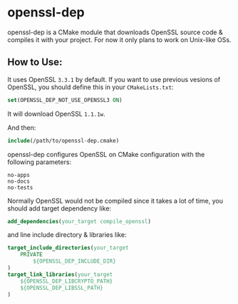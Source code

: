 # openssl-dep

openssl-dep is a CMake module that downloads OpenSSL source code & compiles it with your project. For now it only plans to work on Unix-like OSs.

## How to Use:

It uses OpenSSL `3.3.1` by default. If you want to use previous vesions of OpenSSL, you should define this in your `CMakeLists.txt`:

```cmake
set(OPENSSL_DEP_NOT_USE_OPENSSL3 ON)
```

It will download OpenSSL `1.1.1w`.

And then:

```cmake
include(/path/to/openssl-dep.cmake)
```

openssl-dep configures OpenSSL on CMake configuration with the following parameters:

```
no-apps
no-docs
no-tests
```

Normally OpenSSL would not be compiled since it takes a lot of time, you should add target dependency like:

```cmake
add_dependencies(your_target compile_openssl)
```

and line include directory & libraries like:

```cmake
target_include_directories(your_target
    PRIVATE
        ${OPENSSL_DEP_INCLUDE_DIR}
)
target_link_libraries(your_target
    ${OPENSSL_DEP_LIBCRYPTO_PATH}
    ${OPENSSL_DEP_LIBSSL_PATH}
)
```
